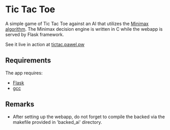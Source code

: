Tic Tac Toe
===========
A simple game of Tic Tac Toe against an AI that utilizes the [Minimax algorithm](https://en.wikipedia.org/wiki/Minimax). The 
Minimax decision engine is written in C while the webapp is served by Flask framework.

See it live in action at [tictac.pawel.pw](http://tictac.pawel.pw)

## Requirements ##
The app requires:
- [Flask](http://flask.pocoo.org/)
- [gcc](https://gcc.gnu.org/)

## Remarks ##
- After setting up the webapp, do not forget to compile the backed via the makefile provided in 'backed\_ai' directory. 

